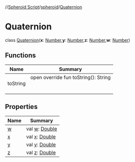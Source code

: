 //[Spheroid Script](../../index.md)/[spheroid](../index.md)/[Quaternion](index.md)



# Quaternion  
 class [Quaternion](index.md)(**x**: [Number](../-number/index.md),**y**: [Number](../-number/index.md),**z**: [Number](../-number/index.md),**w**: [Number](../-number/index.md))   


## Functions  
  
|  Name|  Summary| 
|---|---|
| toString| open override fun toString(): String  <br><br><br>


## Properties  
  
|  Name|  Summary| 
|---|---|
| [w](index.md#spheroid/Quaternion/w/#/PointingToDeclaration/)|  val [w](index.md#spheroid/Quaternion/w/#/PointingToDeclaration/): [Double](../-double/index.md)   <br>
| [x](index.md#spheroid/Quaternion/x/#/PointingToDeclaration/)|  val [x](index.md#spheroid/Quaternion/x/#/PointingToDeclaration/): [Double](../-double/index.md)   <br>
| [y](index.md#spheroid/Quaternion/y/#/PointingToDeclaration/)|  val [y](index.md#spheroid/Quaternion/y/#/PointingToDeclaration/): [Double](../-double/index.md)   <br>
| [z](index.md#spheroid/Quaternion/z/#/PointingToDeclaration/)|  val [z](index.md#spheroid/Quaternion/z/#/PointingToDeclaration/): [Double](../-double/index.md)   <br>

